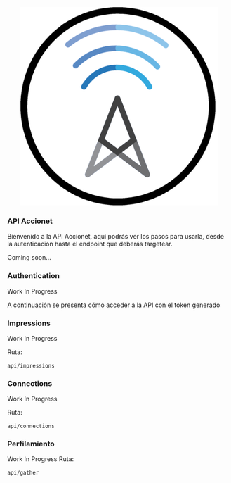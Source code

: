 <center>
<img src="./Logo.png" style="height: 450px; width:450px; padding-left: 5px; content: center"></img>
</center>

### API Accionet

Bienvenido a la API Accionet, aquí podrás ver los pasos para usarla, desde la autenticación hasta el endpoint que deberás targetear.

Coming soon...
### Authentication

Work In Progress

A continuación se presenta cómo acceder a la API con el token generado
### Impressions

Work In Progress

Ruta: 
```
api/impressions
```
### Connections

Work In Progress

Ruta: 
```
api/connections
```
### Perfilamiento
Work In Progress
Ruta: 
```
api/gather
```


